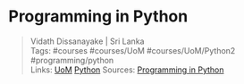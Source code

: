 # Programming in Python

> Vidath Dissanayake | Sri Lanka  
> Tags: #courses #courses/UoM #courses/UoM/Python2 #programming/python  
> Links: [UoM](../../UoM.md) [Python](../../../../programming/python/Python.md) 
> Sources:  [Programming in Python](https://open.uom.lk/lms/course/view.php?id=10)
